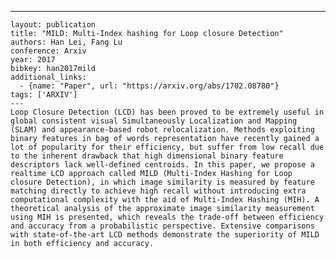 ---
    layout: publication
    title: "MILD: Multi-Index hashing for Loop closure Detection"
    authors: Han Lei, Fang Lu
    conference: Arxiv
    year: 2017
    bibkey: han2017mild
    additional_links:
      - {name: "Paper", url: "https://arxiv.org/abs/1702.08780"}
    tags: ['ARXIV']
    ---
    Loop Closure Detection (LCD) has been proved to be extremely useful in global consistent visual Simultaneously Localization and Mapping (SLAM) and appearance-based robot relocalization. Methods exploiting binary features in bag of words representation have recently gained a lot of popularity for their efficiency, but suffer from low recall due to the inherent drawback that high dimensional binary feature descriptors lack well-defined centroids. In this paper, we propose a realtime LCD approach called MILD (Multi-Index Hashing for Loop closure Detection), in which image similarity is measured by feature matching directly to achieve high recall without introducing extra computational complexity with the aid of Multi-Index Hashing (MIH). A theoretical analysis of the approximate image similarity measurement using MIH is presented, which reveals the trade-off between efficiency and accuracy from a probabilistic perspective. Extensive comparisons with state-of-the-art LCD methods demonstrate the superiority of MILD in both efficiency and accuracy.